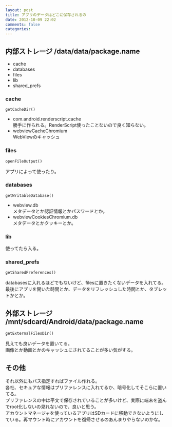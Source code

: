 ```yaml
---
layout: post
title: アプリのデータはどこに保存されるの
date: 2012-10-09 22:02
comments: false 
categories: 
---
```

## 内部ストレージ /data/data/package.name
- cache
- databases
- files
- lib
- shared_prefs

### cache
    getCacheDir()
- com.android.renderscript.cache  
勝手に作られる。RenderScript使ったことないので良く知らない。
- webviewCacheChromium  
WebViewのキャッシュ

### files
    openFileOutput()
アプリによって使ったり。

### databases
    getWritableDatabase()
- webview.db  
メタデータとか認証情報とかパスワードとか。
- webviewCookiesChromium.db  
メタデータとかクッキーとか。

### lib
使ってたら入る。

### shared_prefs
    getSharedPreferences()
databasesに入れるほどでもないけど、filesに置きたくないデータを入れてる。  
最後にアプリを開いた時間とか、データをリフレッシュした時間とか、タブレットかとか。

## 外部ストレージ /mnt/sdcard/Android/data/package.name
    getExternalFilesDir()
見えても良いデータを置いてる。  
画像とか動画とかのキャッシュにされてることが多い気がする。

## その他
それ以外にもパス指定すればファイル作れる。  
各社、セキュアな情報はプリファレンスに入れてるか、暗号化してそこらに置いてる。  
プリファレンスの中は平文で保存されていることが多いけど、実際に端末を盗んでroot化しないの見れないので、良いと思う。  
アカウントマネージャを使っているアプリはSDカードに移動できないようにしている。再マウント時にアカウントを復帰させるのあんまりやらないのかな。 
